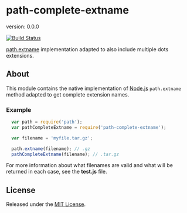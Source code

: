 # path-complete-extname

version: 0.0.0

[![Build Status](https://travis-ci.org/ruyadorno/path-complete-extname.svg?branch=master)](https://travis-ci.org/ruyadorno/path-complete-extname)

[path.extname](http://nodejs.org/api/path.html#path_path_extname_p) implementation adapted to also include multiple dots extensions.


## About

This module contains the native implementation of [Node.js](http://nodejs.org/) `path.extname` method adapted to get complete extension names.

### Example

```js
  var path = require('path');
  var pathCompleteExtname = require('path-complete-extname');

  var filename = 'myfile.tar.gz';

  path.extname(filename); // .gz
  pathCompleteExtname(filename); // .tar.gz
```

For more information about what filenames are valid and what will be returned in each case, see the **test.js** file.


## License

Released under the [MIT License](http://www.opensource.org/licenses/mit-license.php).

